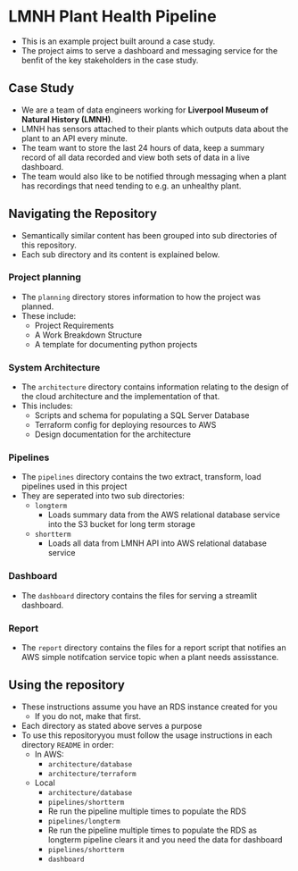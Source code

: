# LMNH Plant Health Pipeline

- This is an example project built around a case study.
- The project aims to serve a dashboard and messaging service for the benfit of the key stakeholders in the case study.

## Case Study

- We are a team of data engineers working for **Liverpool Museum of Natural History (LMNH)**.
- LMNH has sensors attached to their plants which outputs data about the plant to an API every minute.
- The team want to store the last 24 hours of data, keep a summary record of all data recorded and view both sets of data in a live dashboard.
- The team would also like to be notified through messaging when a plant has recordings that need tending to e.g. an unhealthy plant.

## Navigating the Repository

- Semantically similar content has been grouped into sub directories of this repository.
- Each sub directory and its content is explained below.

### Project planning

- The `planning` directory stores information to how the project was planned.
- These include:
    - Project Requirements
    - A Work Breakdown Structure
    - A template for documenting python projects

### System Architecture

- The `architecture` directory contains information relating to the design of the cloud architecture and the implementation of that.
- This includes:
    - Scripts and schema for populating a SQL Server Database
    - Terraform config for deploying resources to AWS
    - Design documentation for the architecture

### Pipelines

- The `pipelines` directory contains the two extract, transform, load pipelines used in this project
- They are seperated into two sub directories:
    - `longterm`
        - Loads summary data from the AWS relational database service into the S3 bucket for long term storage
    - `shortterm`
        - Loads all data from LMNH API into AWS relational database service

### Dashboard

- The `dashboard` directory contains the files for serving a streamlit dashboard.

### Report

- The `report` directory contains the files for a report script that notifies an AWS simple notifcation service topic when a plant needs assisstance.

## Using the repository

- These instructions assume you have an RDS instance created for you 
    - If you do not, make that first.
- Each directory as stated above serves a purpose
- To use this repositoryyou must follow the usage instructions in each directory `README` in order:
    - In AWS: 
        - `architecture/database`
        - `architecture/terraform`
    - Local
        - `architecture/database`
        - `pipelines/shortterm`
        - Re run the pipeline multiple times to populate the RDS
        - `pipelines/longterm`
        - Re run the pipeline multiple times to populate the RDS as longterm pipeline clears it and you need the data for dashboard 
        - `pipelines/shortterm`
        - `dashboard`